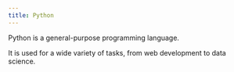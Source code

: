 ```yaml
---
title: Python
---
```


Python is a general-purpose programming language.

It is used for a wide variety of tasks, from web development to data science.
